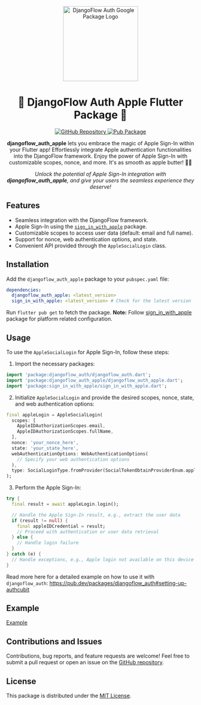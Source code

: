<div align="center">
  <img src="https://user-images.githubusercontent.com/116165418/238683908-ddaa2265-af04-4915-8f02-bae1bce43291.png" alt="DjangoFlow Auth Google Package Logo" width="200">
  <h1 align="center">🌟 DjangoFlow Auth Apple Flutter Package 🌟</h1>
</div>

<p align="center">
  <a href="https://github.com/djangoflow/djangoflow_auth_apple/">
    <img alt="GitHub Repository" src="https://img.shields.io/badge/GitHub-Repository-blue.svg">
  </a>
  <a href="https://pub.dev/packages/djangoflow_auth_apple">
    <img alt="Pub Package" src="https://img.shields.io/pub/v/djangoflow_auth_apple.svg">
  </a>
</p>

<p align="center">
  <b>djangoflow_auth_apple</b> lets you embrace the magic of Apple Sign-In within your Flutter app! Effortlessly integrate Apple authentication functionalities into the DjangoFlow framework. Enjoy the power of Apple Sign-In with customizable scopes, nonce, and more. It's as smooth as apple butter! 🍏🔐
</p>

<p align="center">
  <i>Unlock the potential of Apple Sign-In integration with <b>djangoflow_auth_apple</b>, and give your users the seamless experience they deserve!</i>
</p>

## Features

- Seamless integration with the DjangoFlow framework.
- Apple Sign-In using the <a href="https://pub.dev/packages/sign_in_with_apple"><code>sign_in_with_apple</code></a> package.
- Customizable scopes to access user data (default: email and full name).
- Support for nonce, web authentication options, and state.
- Convenient API provided through the <code>AppleSocialLogin</code> class.

## Installation

Add the `djangoflow_auth_apple` package to your <code>pubspec.yaml</code> file:

```yaml
dependencies:
  djangoflow_auth_apple: <latest_version>
  sign_in_with_apple: <latest_version> # Check for the latest version
```

Run <code>flutter pub get</code> to fetch the package.
**Note:** Follow [sign_in_with_apple](https://pub.dev/packages/sign_in_with_apple) package for platform related configuration.

## Usage

To use the <code>AppleSocialLogin</code> for Apple Sign-In, follow these steps:

1. Import the necessary packages:

```dart
import 'package:djangoflow_auth/djangoflow_auth.dart';
import 'package:djangoflow_auth_apple/djangoflow_auth_apple.dart';
import 'package:sign_in_with_apple/sign_in_with_apple.dart';
```

2. Initialize <code>AppleSocialLogin</code> and provide the desired scopes, nonce, state, and web authentication options:

```dart
final appleLogin = AppleSocialLogin(
  scopes: [
    AppleIDAuthorizationScopes.email,
    AppleIDAuthorizationScopes.fullName,
  ],
  nonce: 'your_nonce_here',
  state: 'your_state_here',
  webAuthenticationOptions: WebAuthenticationOptions(
    // Specify your web authentication options
  ),
  type: SocialLoginType.fromProvider(SocialTokenObtainProviderEnum.apple),
);
```

3. Perform the Apple Sign-In:

```dart
try {
  final result = await appleLogin.login();

  // Handle the Apple Sign-In result, e.g., extract the user data
  if (result != null) {
    final appleIDCredential = result;
    // Proceed with authentication or user data retrieval
  } else {
    // Handle login failure
  }
} catch (e) {
  // Handle exceptions, e.g., Apple login not available on this device
}
```

Read more here for a detailed example on how to use it with `djangoflow_auth`: https://pub.dev/packages/djangoflow_auth#setting-up-authcubit

## Example

[Example](https://github.com/djangoflow/djangoflow-examples/tree/main/simple_auth)

## Contributions and Issues

Contributions, bug reports, and feature requests are welcome! Feel free to submit a pull request or open an issue on the <a href="https://github.com/djangoflow/flutter-djangoflow/">GitHub repository</a>.

## License

This package is distributed under the <a href="/LICENSE">MIT License</a>.
